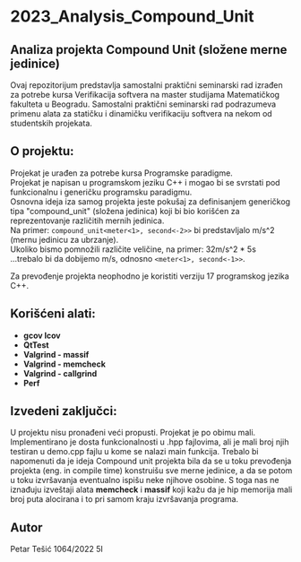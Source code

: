 # 2023_Analysis_Compound_Unit

## Analiza projekta Compound Unit (složene merne jedinice)
Ovaj repozitorijum predstavlja samostalni praktični seminarski rad izrađen za potrebe kursa Verifikacija softvera na master studijama Matematičkog fakulteta u Beogradu. Samostalni praktični seminarski rad podrazumeva primenu alata za statičku i dinamičku verifikaciju softvera na nekom od studentskih projekata. <br>

## O projektu:
Projekat je urađen za potrebe kursa Programske paradigme. <br>
Projekat je napisan u programskom jeziku C++ i mogao bi se svrstati pod funkcionalnu i generičku programsku paradigmu. <br>
Osnovna ideja iza samog projekta jeste pokušaj za definisanjem generičkog tipa "compound_unit" (složena jedinica) koji bi bio korišćen za reprezentovanje različitih mernih jedinica. <br>
Na primer: ```compound_unit<meter<1>, second<-2>>``` bi predstavljalo m/s^2 (mernu jedinicu za ubrzanje). <br>
Ukoliko bismo pomnožili različite veličine, na primer: 32m/s^2 * 5s <br>
...trebalo bi da dobijemo m/s, odnosno ```<meter<1>, second<-1>>```. <br>

Za prevođenje projekta neophodno je koristiti verziju 17 programskog jezika C++.

## Korišćeni alati:

- **gcov lcov**
- **QtTest**
- **Valgrind - massif**
- **Valgrind - memcheck**
- **Valgrind - callgrind**
- **Perf**

## Izvedeni zaključci:
U projektu nisu pronađeni veći propusti. Projekat je po obimu mali. Implementirano je dosta funkcionalnosti u .hpp fajlovima, ali je mali broj njih testiran u demo.cpp fajlu u kome se nalazi main funkcija. Trebalo bi 
napomenuti da je ideja Compound unit projekta bila da se u toku prevođenja projekta (eng. in compile time) konstruišu sve merne jedinice, a da se potom u toku izvršavanja eventualno ispišu neke njihove osobine. S toga 
nas ne iznađuju izveštaji alata **memcheck** i **massif** koji kažu da je hip memorija mali broj puta alocirana i to pri samom kraju izvršavanja programa.

## Autor
Petar Tešić 1064/2022 5I

